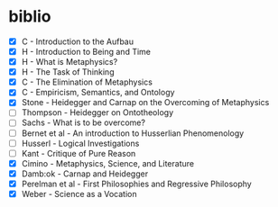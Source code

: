 <!----------------------------- cubething.dev -------------------------------->

# biblio

- [x] C - Introduction to the Aufbau
- [x] H - Introduction to Being and Time
- [x] H - What is Metaphysics?
- [x] H - The Task of Thinking
- [x] C - The Elimination of Metaphysics
- [x] C - Empiricism, Semantics, and Ontology
- [x] Stone - Heidegger and Carnap on the Overcoming of Metaphysics
- [ ] Thompson - Heidegger on Ontotheology
- [ ] Sachs - What is to be overcome?
- [ ] Bernet et al - An introduction to Husserlian Phenomenology
- [ ] Husserl - Logical Investigations
- [ ] Kant - Critique of Pure Reason
- [x] Cimino - Metaphysics, Science, and Literature
- [x] Damb:ok - Carnap and Heidegger
- [x] Perelman et al - First Philosophies and Regressive Philosophy
- [x] Weber - Science as a Vocation
